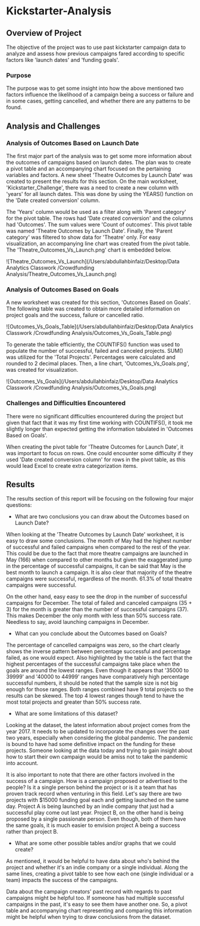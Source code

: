 # Kickstarter-Analysis 


## Overview of Project

The objective of the project was to use past kickstarter campaign data to analyze and assess how previous campaigns fared according to specific factors like 'launch dates' and 'funding goals'.

### Purpose

The purpose was to get some insight into how the above mentioned two factors influence the likelihood of a campaign being a success or failure and in some cases, getting cancelled, and whether there are any patterns to be found. 

## Analysis and Challenges

### Analysis of Outcomes Based on Launch Date

The first major part of the analysis was to get some more information about the outcomes of campaigns based on launch dates. The plan was to create a pivot table and an accompanying chart focused on the pertaining variables and factors. A new sheet 'Theatre Outcomes by Launch Date' was created to present the results for this section. On the main worksheet, 'Kickstarter_Challenge', there was a need to create a new column with 'years' for all launch dates. This was done by using the YEARS() function on the 'Date created conversion' column. 

The 'Years' column would be used as a filter along with 'Parent category' for the pivot table. The rows had 'Date created conversion' and the columns had 'Outcomes'. The sum values were 'Count of outcomes'. This pivot table was named 'Theatre Outcomes by Launch Date'. Finally, the 'Parent category' was filtered to show data for 'Theatre' only. For easy visualization, an accompanying line chart was created from the pivot table. The 'Theatre_Outcomes_Vs_Launch.png' chart is embedded below.

![Theatre_Outcomes_Vs_Launch](/Users/abdullahbinfaiz/Desktop/Data Analytics Classwork /Crowdfunding Analysis/Theatre_Outcomes_Vs_Launch.png)

### Analysis of Outcomes Based on Goals

A new worksheet was created for this section, 'Outcomes Based on Goals'. The following table was created to obtain more detailed information on project goals and the success, failure or cancelled ratio. 

![Outcomes_Vs_Goals_Table](/Users/abdullahbinfaiz/Desktop/Data Analytics Classwork /Crowdfunding Analysis/Outcomes_Vs_Goals_Table.png)

To generate the table efficiently, the COUNTIFS() function was used to populate the number of successful, failed and canceled projects. SUM() was utilized for the 'Total Projects'. Percentages were calculated and rounded to 2 decimal places. Then, a line chart, 'Outcomes_Vs_Goals.png', was created for visualization. 

![Outcomes_Vs_Goals](/Users/abdullahbinfaiz/Desktop/Data Analytics Classwork /Crowdfunding Analysis/Outcomes_Vs_Goals.png)


### Challenges and Difficulties Encountered

There were no significant difficulties encountered during the project but given that fact that it was my first time working with COUNTIFS(), it took me slightly longer than expected getting the information tabulated in 'Outcomes Based on Goals'. 

When creating the pivot table for 'Theatre Outcomes for Launch Date', it was important to focus on rows. One could encounter some difficulty if they used 'Date created conversion column' for rows in the pivot table, as this would lead Excel to create extra categorization items. 



## Results

The results section of this report will be focusing on the following four major questions:

- What are two conclusions you can draw about the Outcomes based on Launch Date?

When looking at the 'Theatre Outcomes by Launch Date' worksheet, it is easy to draw some conclusions. The month of May had the highest number of successful and failed campaigns when compared to the rest of the year. This could be due to the fact that more theatre campaigns are launched in May (166) when compared to other months but given the exaggerated jump in the percentage of successful campaigns, it can be said that May is the best month to launch a campaign. It is also clear that majority of the theatre campaigns were successful, regardless of the month. 61.3% of total theatre campaigns were successful. 

On the other hand, easy easy to see the drop in the number of successful campaigns for December. The total of failed and canceled campaigns (35 + 3) for the month is greater than the number of successful campaigns (37). This makes December the only month with less than 50% success rate. Needless to say, avoid launching campaigns in December.  

- What can you conclude about the Outcomes based on Goals?

The percentage of cancelled campaigns was zero, so the chart clearly shows the inverse pattern between percentage successful and percentage failed, as one would expect. Also highlighted by the table is the fact that the highest percentages of the successful campaigns take place when the goals are around the lowest ranges. Even though it appears that '35000 to 39999' and '40000 to 44999' ranges have comparatively high percentage successful numbers, it should be noted that the sample size is not big enough for those ranges. Both ranges combined have 9 total projects so the results can be skewed. The top 4 lowest ranges though tend to have the most total projects and greater than 50% success rate.  

- What are some limitations of this dataset?

Looking at the dataset, the latest information about project comes from the year 2017. It needs to be updated to incorporate the changes over the past two years, especially when considering the global pandemic. The pandemic is bound to have had some definitive impact on the funding for these projects. Someone looking at the data today and trying to gain insight about how to start their own campaign would be amiss not to take the pandemic into account. 

It is also important to note that there are other factors involved in the success of a campaign. How is a campaign proposed or advertised to the people? Is it a single person behind the project or is it a team that has proven track record when venturing in this field. Let's say there are two projects with $15000 funding goal each and getting launched on the same day. Project A is being launched by an indie company that just had a successful play come out last year. Project B, on the other hand is being proposed by a single passionate person. Even though, both of them have the same goals, it is much easier to envision project A being a success rather than project B. 

- What are some other possible tables and/or graphs that we could create?

As mentioned, it would be helpful to have data about who's behind the project and whether it's an indie company or a single individual. Along the same lines, creating a pivot table to see how each one (single individual or a team) impacts the success of the campaigns.

Data about the campaign creators' past record with regards to past campaigns might be helpful too. If someone has had multiple successful campaigns in the past, it's easy to see them have another one. So, a pivot table and accompanying chart representing and comparing this information might be helpful when trying to draw conclusions from the dataset.  
